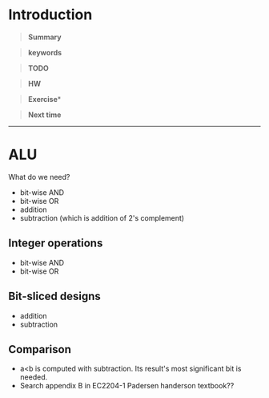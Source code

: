 # Introduction 

>**Summary**
>

>**keywords**
>

>**TODO**
>

> **HW**

>**Exercise*** 
>

> **Next time**
> 

**********


# ALU
What do we need?
* bit-wise AND
* bit-wise OR
* addition
* subtraction (which is addition of 2's complement)

## Integer operations
* bit-wise AND
* bit-wise OR

## Bit-sliced designs
* addition
* subtraction

## Comparison
* a<b is computed with subtraction. Its result's most significant bit is needed. 
* Search appendix B in EC2204-1 Padersen handerson textbook??
